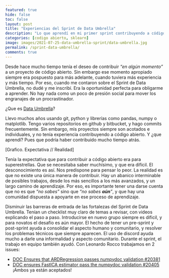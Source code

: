 ```yaml
---
featured: true
hide: false
toc: false
layout: post
title: "Experiencias del Sprint de Data Umbrella"
description: "Lo que aprendí en mi primer sprint contribuyendo a código abierto."
categories: [codigo abierto, sklearn]
image: images/2021-07-25-data-umbrella-sprint/data-umbrella.jpg
permalink: /sprint-data-umbrella/
comments: true
---
```


Desde hace mucho tiempo tenía el deseo de contribuir _“en algún momento”_ a un proyecto de código abierto. Sin embargo ese momento apropiado siempre era pospuesto para más adelante, cuando tuviera más experiencia y más tiempo. Por eso, cuando me contaron sobre el Sprint de Data Umbrella, no dudé y me inscribí. Era la oportunidad perfecta para obligarme a aprender. No hay nada como un poco de presión social para mover los engranajes de un procrastinador. 

¿Que es [Data Umbrella](https://dataumbrella.org/)? 

Llevo muchos años usando git, python y librerías como pandas, numpy o matplotlib. Tengo varios repositorios en github y bitbucket, y hago commits frecuentemente. Sin embargo, mis proyectos siempre son acotados e individuales, y no tenía experiencia contribuyendo a código abierto. Y ¿que aprendí? Pues que podría haber contribuido mucho tiempo atrás.

[Grafico. Expectativa // Realidad]

Tenía la expectativa que para contribuir a código abierto era para superestrellas. Que se necesitaba saber muchísimo, y que era difícil. El desconocimiento es así. Nos predispone para pensar lo peor. La realidad es que no existe una única manera de contribuir. Hay un abanico interminable de posibles trabajos, desde los más sencillos a los más avanzados, y un largo camino de aprendizaje. Por eso, es importante tener una darse cuenta que no es que _“no sabes”_ sino que _“no sabes **aún**”_, y que hay una comunidad dispuesta a apoyarte en ese proceso de aprendizaje.

Disminuir las barreras de entrada de las fortalezas del Sprint de Data Umbrella. Tenían un checklist muy claro de temas a revisar, con videos explicando el paso a paso. Introducirse en nuevo grupo siempre es dificil, y para novatos el desafío es aún mayor. El hecho de tener un pre-sprint y post-sprint ayuda a consolidar el aspecto humano y comunitario, y resolver los problemas técnicos que siempre aparecen. El uso de discord ayuda mucho a darle una informalidad y aspecto comunitario.
Durante el sprint, el trabajo en equipo también ayudó. Con Leonardo Rocco trabajamos en 2 issues: 
* [DOC Ensures that ARDRegression passes numpydoc validation #20381](https://github.com/scikit-learn/scikit-learn/pull/20381)
* [DOC ensures FastICA estimator pass the numpydoc validation #20405](https://github.com/scikit-learn/scikit-learn/pull/20405) 
¡Ambos ya están aceptados!